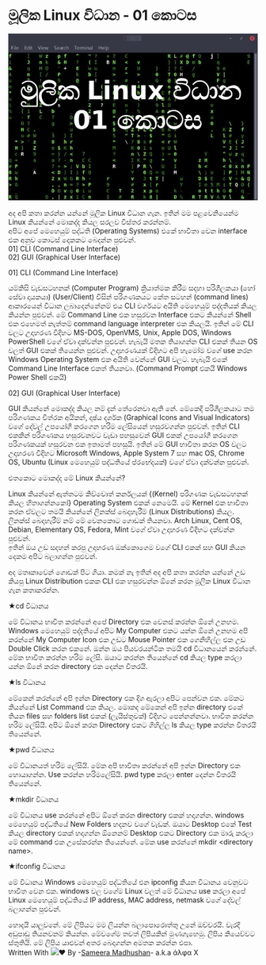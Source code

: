# මූලික Linux විධාන - 01 කොටස

![](.gitbook/assets/image%20%281%29.png)

අද අපි කතා කරන්න යන්නේ මූලික Linux විධාන ගැන. ඉතින් මම පළවෙනියෙන්ම Linux කියන්නේ මොකද්ද කියල සරලව විස්තර කරන්නම්.  
අපිට අපේ මෙහෙයුම් පද්ධති \(Operating Systems\) එකේ භාවිතා වෙන interface එක අනුව කොටස් දෙකකට බෙදන්න පුළුවන්.  
01\] CLI \(Command Line Interface\)  
02\] GUI \(Graphical User Interface\)

01\] CLI \(Command Line Interface\)

යම්කිසි වැඩසටහනක් \(Computer Program\) ක්‍රියාත්මක කිරීම සදහා පරිශීලකයා \(හෝ සේවා දායකයා\) \(User/Client\) විසින් පරිගණකයට කේත සටහන් \(command lines\) ආකාරයෙන් විධාන ලබාදෙන්නේනම් එය CLI වර්ගයට අයිති මෙහෙයුම් පද්දතියක් කියල කියන්න පුළුවන්. මේ Command Line එක හසුරවන Interface එකට කියන්නේ Shell එක එහෙමත් නැත්තම් command language interpreter එක කියලයි. ඉතින් මේ CLI වලට උදාහරණ විදිහට MS-DOS, OpenVMS, Unix, Apple DOS, Windows PowerShell වගේ ඒවා දක්වන්න පුළුවන්. හැබැයි මතක තියාගන්න CLI එකක් තියන OS වලත් GUI එකක් තියෙන්න පුළුවන්. උදාහරණයක් විදිහට අපි හැමෝම වගේ use කරන Windows Operating System එක අයිති වෙන්නේ GUI වලට. හැබැයි එකේ Command Line Interface එකත් තියනවා. \(Command Prompt එකයි Windows Power Shell එකයි\)

02\] GUI \(Graphical User Interface\)

GUI කියන්නේ මොකද්ද කියල නම් දැන් තේරෙනවා ඇති නේ. මේකෙදි පරිශීලකයාට තම පරිගණකය චිත්රක අයිකන්, දෘෂ්ය දර්ශක \(Graphical Icons and Visual Indicators\) වගේ දේවල් උපයෝගී කරගෙන හරිම ලේසියෙන් හසුරවගන්න පුළුවන්. ඉතින් CLI එකකින් පරිගණකය හසුරවනවට වැඩා පහසුවෙන් GUI එකක් උපයෝගී කරගෙන පරිගණකයක් හසුරවන එක ඉතාමත් පහසුයි. ඉතින් මේ GUI භාවිතා කරන OS වලට උදාහරණ විදිහට Microsoft Windows, Apple System 7 සහ mac OS, Chrome OS, Ubuntu \(Linux මෙහෙයුම් පද්ධතියේ ප්රභේදයක්\) වගේ ඒවා දක්වන්න පුළුවන්.

එතකොට මොකද්ද මේ Linux කියන්නේ?

Linux කියන්නේ ඇත්තටම කිව්වොත් කර්නලයක් {\(Kernel\) පරිගණක වැඩසටහනක් කියල හිතාගන්නකෝ} Operating System එකක් නෙමෙයි. මේ Kernel එක භාවිතා කරන ඒවලට තමයි කියන්නේ ලිනක්ස් බෙදාහැරීම් \(Linux Distributions\) කියල. ලිනක්ස් බෙදාහැරීම් නම් මේ වෙනකොට ගොඩක් තියනවා. Arch Linux, Cent OS, Debian, Elementary OS, Fedora, Mint වගේ ඒවා උදාහරණ විදිහට දක්වන්න පුළුවන්.  
ඉතින් ඔය උඩ සදහන් කරපු උදාහරණ ඔක්කොගෙම වගේ CLI එකක් සහ GUI කියන දෙකම අපිට බලාගන්න පුළුවන්.

අද මතෘකාවෙන් ගොඩක් පිට ගියා. කමක් නැ ඉතින් අද අපි කතා කරන්න යන්නේ උඩ කියපු Linux Distribution එකක CLI එක හසුරවන්න ඕනේ කරන මූලික Linux විධාන ගැන කතාකරන්න.

★cd විධානය

මේ විධානය භාවිත කරන්නේ අපේ Directory එක වෙනස් කරන්න ඕනේ උනහම. Windows මෙහෙයුම් පද්දතියේ අපිට My Computer එකට යන්න ඕනේ උනහම අපි කරන්නේ My Computer Icon එක උඩට Mouse Pointer එක ගෙනිහිල්ල එක උඩ Double Click කරන එකනේ. ඔන්න ඔය පියවරයන්ටික තමයි cd විධානයෙන් කරන්නේ. මේක භාවිත කරන්න හරිම ලේසි. ඔයාට කරන්න තියෙන්නේ cd කියල type කරලා යන්න ඕනේ කරන directory එක දෙන්න විතරයි.

★ls විධානය

මේකෙන් කරන්නේ අපි ඉන්න Directory එක දිග ඇරලා අපිට පෙන්වන එක. මේකට කියන්නේ List Command එක කියල. මොකද මේකෙන් අපි ඉන්න directory එකේ තියන files සහ folders list එකක් \(ලැයිස්තුවක්\) විදිහට පෙන්නන්නවා. භාවිත කරන්න හරිම ලේසියි. අපිට ඕනේ කරන Directory එකට ගිහිල්ල ls කියල type කරන්න විතරයි තියෙන්නේ.

★pwd විධානය

මේ විධානයත් හරිම ලේසියි. මේක අපි භාවිතා කරන්නේ අපි ඉන්න Directory එක හොයාගන්න. Use කරන්න හරිමලේසියි. pwd type කරලා enter දෙන්න විතරයි තියෙන්නේ.

★mkdir විධානය

මේ විධානය use කරන්නේ අපිට ඕනේ කරන directory එකක් හදාගන්න. windows මෙහෙයුම් පද්ධතියේ New Folders හදනව වගේ වැඩක්. ඔයාට Desktop එකේ Test කියල directory එකක් හදාගන්න ඕනෙනම් Desktop එකට Directory එක මාරු කරලා මේ command එක උසේකරන්න තියෙන්නේ. මේක use කරන්නේ mkdir &lt;directory name&gt;.

★ifconfig විධානය

මේ විධානය Windows මෙහෙයුම් පද්ධතියේ එන ipconfig කියන විධානය වෙනුවට භාවිත වෙන එක. windows වල වගේම Linux වලත් මේ විධානය use කරලා අපේ Linux මෙහෙයුම් පද්ධතියේ IP address, MAC address, netmask වගේ දේවල් බලාගන්න පුළුවන්.

හොදයි යාලුවනේ. මේ ලිපියට මම ලියන්න බලාපොරොත්තු උනේ ඔච්චරයි. වැරදි අඩුපාඩු තියනවනම් කියන්න. මේවගේම තවත් ලිපියකින් මුණගැහෙමු. ලිපිය කියෙව්වට ස්තුතියි. මේ ලිපිය යාළුවන් අතර බෙදාගන්න අමතක කරන්න එපා.  
Written With ![](https://static.xx.fbcdn.net/images/emoji.php/v9/ff3/1.5/16/2764.png)❤️ By -[Sameera Madhushan](https://www.facebook.com/sameera.madushan.1422409?fref=mentions&__xts__[0]=68.ARBxSiYPHspIjhclN_p0VdKW2bUPJ62_omjNiRGDY5b8u9axcE728Aqf4vYSz6kxyulnFRZiCFx3CTuxTwukBMSuCkgx-AeviAS6ws70aynkoBvxl3kXFeO5U-jUT4BcDr04DkFX5zEr7n5mPhOSLcOtZGuax3LpnZjfS324pvjxUC8NJyap&__tn__=KH-R)- a.k.a άλφα Χ

